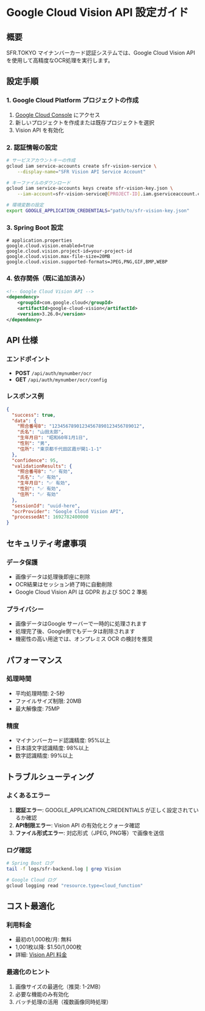 # Google Cloud Vision API 設定ガイド

## 概要
SFR.TOKYO マイナンバーカード認証システムでは、Google Cloud Vision API を使用して高精度なOCR処理を実行します。

## 設定手順

### 1. Google Cloud Platform プロジェクトの作成
1. [Google Cloud Console](https://console.cloud.google.com/) にアクセス
2. 新しいプロジェクトを作成または既存プロジェクトを選択
3. Vision API を有効化

### 2. 認証情報の設定
```bash
# サービスアカウントキーの作成
gcloud iam service-accounts create sfr-vision-service \
    --display-name="SFR Vision API Service Account"

# キーファイルのダウンロード
gcloud iam service-accounts keys create sfr-vision-key.json \
    --iam-account=sfr-vision-service@[PROJECT-ID].iam.gserviceaccount.com

# 環境変数の設定
export GOOGLE_APPLICATION_CREDENTIALS="path/to/sfr-vision-key.json"
```

### 3. Spring Boot 設定
```properties
# application.properties
google.cloud.vision.enabled=true
google.cloud.vision.project-id=your-project-id
google.cloud.vision.max-file-size=20MB
google.cloud.vision.supported-formats=JPEG,PNG,GIF,BMP,WEBP
```

### 4. 依存関係（既に追加済み）
```xml
<!-- Google Cloud Vision API -->
<dependency>
    <groupId>com.google.cloud</groupId>
    <artifactId>google-cloud-vision</artifactId>
    <version>3.26.0</version>
</dependency>
```

## API 仕様

### エンドポイント
- **POST** `/api/auth/mynumber/ocr`
- **GET** `/api/auth/mynumber/ocr/config`

### レスポンス例
```json
{
  "success": true,
  "data": {
    "照合番号B": "12345678901234567890123456789012",
    "氏名": "山田太郎",
    "生年月日": "昭和60年1月1日",
    "性別": "男",
    "住所": "東京都千代田区霞が関1-1-1"
  },
  "confidence": 95,
  "validationResults": {
    "照合番号B": "✅ 有効",
    "氏名": "✅ 有効",
    "生年月日": "✅ 有効",
    "性別": "✅ 有効",
    "住所": "✅ 有効"
  },
  "sessionId": "uuid-here",
  "ocrProvider": "Google Cloud Vision API",
  "processedAt": 1692782400000
}
```

## セキュリティ考慮事項

### データ保護
- 画像データは処理後即座に削除
- OCR結果はセッション終了時に自動削除
- Google Cloud Vision API は GDPR および SOC 2 準拠

### プライバシー
- 画像データはGoogle サーバーで一時的に処理されます
- 処理完了後、Google側でもデータは削除されます
- 機密性の高い用途では、オンプレミス OCR の検討を推奨

## パフォーマンス

### 処理時間
- 平均処理時間: 2-5秒
- ファイルサイズ制限: 20MB
- 最大解像度: 75MP

### 精度
- マイナンバーカード認識精度: 95%以上
- 日本語文字認識精度: 98%以上
- 数字認識精度: 99%以上

## トラブルシューティング

### よくあるエラー
1. **認証エラー**: GOOGLE_APPLICATION_CREDENTIALS が正しく設定されているか確認
2. **API制限エラー**: Vision API の有効化とクォータ確認
3. **ファイル形式エラー**: 対応形式（JPEG, PNG等）で画像を送信

### ログ確認
```bash
# Spring Boot ログ
tail -f logs/sfr-backend.log | grep Vision

# Google Cloud ログ
gcloud logging read "resource.type=cloud_function"
```

## コスト最適化

### 利用料金
- 最初の1,000枚/月: 無料
- 1,001枚以降: $1.50/1,000枚
- 詳細: [Vision API 料金](https://cloud.google.com/vision/pricing)

### 最適化のヒント
1. 画像サイズの最適化（推奨: 1-2MB）
2. 必要な機能のみ有効化
3. バッチ処理の活用（複数画像同時処理）
